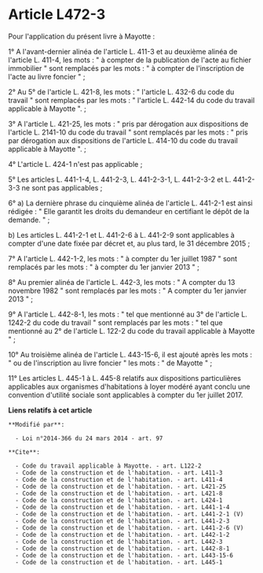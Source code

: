 # Article L472-3

Pour l'application du présent livre à Mayotte : 

1° A l'avant-dernier alinéa de l'article L. 411-3 et au deuxième alinéa de l'article L. 411-4, les mots : " à compter de la
publication de l'acte au fichier immobilier " sont remplacés par les mots : " à compter de l'inscription de l'acte au livre
foncier " ; 

2° Au 5° de l'article L. 421-8, les mots : " l'article L. 432-6 du code du travail " sont remplacés par les mots : "
l'article L. 442-14 du code du travail applicable à Mayotte ". ; 

3° A l'article L. 421-25, les mots : " pris par dérogation aux dispositions de l'article L. 2141-10 du code du travail " sont
remplacés par les mots : " pris par dérogation aux dispositions de l'article L. 414-10 du code du travail applicable à
Mayotte ". ; 

4° L'article L. 424-1 n'est pas applicable ; 

5° Les articles L. 441-1-4, L. 441-2-3, L. 441-2-3-1, L. 441-2-3-2 et L. 441-2-3-3 ne sont pas applicables ; 

6° a) La dernière phrase du cinquième alinéa de l'article L. 441-2-1 est ainsi rédigée : " Elle garantit les droits du
demandeur en certifiant le dépôt de la demande. " ; 

b) Les articles L. 441-2-1 et L. 441-2-6 à L. 441-2-9 sont applicables à compter d'une date fixée par décret et, au plus
tard, le 31 décembre 2015 ; 

7° A l'article L. 442-1-2, les mots : " à compter du 1er juillet 1987 " sont remplacés par les mots : " à compter du 1er
janvier 2013 " ; 

8° Au premier alinéa de l'article L. 442-3, les mots : " A compter du 13 novembre 1982 " sont remplacés par les mots : " A
compter du 1er janvier 2013 " ; 

9° A l'article L. 442-8-1, les mots : " tel que mentionné au 3° de l'article L. 1242-2 du code du travail " sont remplacés
par les mots : " tel que mentionné au 2° de l'article L. 122-2 du code du travail applicable à Mayotte " ; 

10° Au troisième alinéa de l'article L. 443-15-6, il est ajouté après les mots : " ou de l'inscription au livre foncier " les
mots : " de Mayotte " ; 

11° Les articles L. 445-1 à L. 445-8 relatifs aux dispositions particulières applicables aux organismes d'habitations à loyer
modéré ayant conclu une convention d'utilité sociale sont applicables à compter du 1er juillet 2017.

**Liens relatifs à cet article**

	**Modifié par**:

	  - Loi n°2014-366 du 24 mars 2014 - art. 97

	**Cite**:

	  - Code du travail applicable à Mayotte. - art. L122-2
	  - Code de la construction et de l'habitation. - art. L411-3
	  - Code de la construction et de l'habitation. - art. L411-4
	  - Code de la construction et de l'habitation. - art. L421-25
	  - Code de la construction et de l'habitation. - art. L421-8
	  - Code de la construction et de l'habitation. - art. L424-1
	  - Code de la construction et de l'habitation. - art. L441-1-4
	  - Code de la construction et de l'habitation. - art. L441-2-1 (V)
	  - Code de la construction et de l'habitation. - art. L441-2-3
	  - Code de la construction et de l'habitation. - art. L441-2-6 (V)
	  - Code de la construction et de l'habitation. - art. L442-1-2
	  - Code de la construction et de l'habitation. - art. L442-3
	  - Code de la construction et de l'habitation. - art. L442-8-1
	  - Code de la construction et de l'habitation. - art. L443-15-6
	  - Code de la construction et de l'habitation. - art. L445-1
